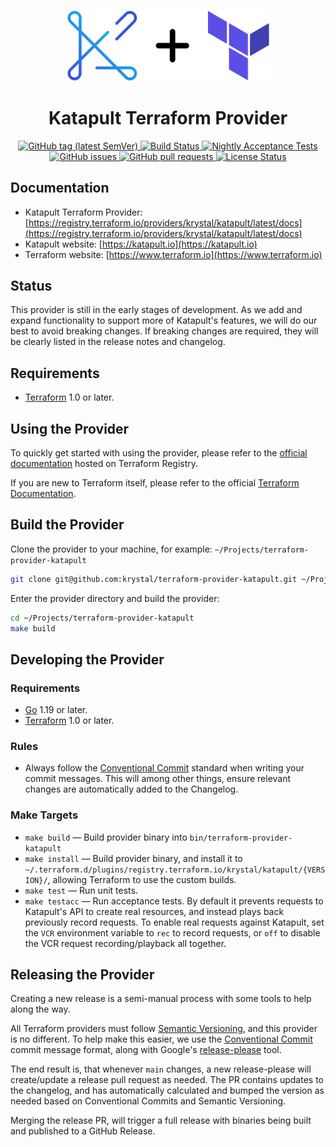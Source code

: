 <p align="center">
  <a href="https://registry.terraform.io/providers/krystal/katapult/latest/docs"><img alt="logo" width="325px" src="https://github.com/krystal/terraform-provider-katapult/raw/main/img/logo.svg" /></a>
</p>

<h1 align="center">
  Katapult Terraform Provider
</h1>

<p align="center">
  <a href="https://github.com/krystal/terraform-provider-katapult/releases">
    <img src="https://img.shields.io/github/v/tag/krystal/terraform-provider-katapult?label=release" alt="GitHub tag (latest SemVer)">
  </a>
  <a href="https://github.com/krystal/terraform-provider-katapult/actions/workflows/ci.yml">
    <img src="https://img.shields.io/github/workflow/status/krystal/terraform-provider-katapult/CI.svg?logo=github" alt="Build Status">
  </a>
  <a href="https://github.com/krystal/terraform-provider-katapult/actions/workflows/nightly.yml">
    <img src="https://img.shields.io/github/workflow/status/krystal/terraform-provider-katapult/Nightly%20Acceptance%20Tests.svg?logo=github&label=nightly%20acceptance%20tests" alt="Nightly Acceptance Tests">
  </a>
  <a href="https://github.com/krystal/terraform-provider-katapult/issues">
    <img src="https://img.shields.io/github/issues-raw/krystal/terraform-provider-katapult.svg?style=flat&logo=github&logoColor=white" alt="GitHub issues">
  </a>
  <a href="https://github.com/krystal/terraform-provider-katapult/pulls">
    <img src="https://img.shields.io/github/issues-pr-raw/krystal/terraform-provider-katapult.svg?style=flat&logo=github&logoColor=white" alt="GitHub pull requests">
  </a>
  <a href="https://github.com/krystal/terraform-provider-katapult/blob/master/LICENSE">
    <img src="https://img.shields.io/github/license/krystal/terraform-provider-katapult.svg?style=flat" alt="License Status">
  </a>
</p>

## Documentation

- Katapult Terraform Provider:
  [https://registry.terraform.io/providers/krystal/katapult/latest/docs](https://registry.terraform.io/providers/krystal/katapult/latest/docs)
- Katapult website: [https://katapult.io](https://katapult.io)
- Terraform website: [https://www.terraform.io](https://www.terraform.io)

## Status

This provider is still in the early stages of development. As we add and expand
functionality to support more of Katapult's features, we will do our best to
avoid breaking changes. If breaking changes are required, they will be clearly
listed in the release notes and changelog.

## Requirements

- [Terraform](https://www.terraform.io/downloads.html) 1.0 or later.

## Using the Provider

To quickly get started with using the provider, please refer to the
[official documentation](https://registry.terraform.io/providers/krystal/katapult/latest/docs)
hosted on Terraform Registry.

If you are new to Terraform itself, please refer to the official
[Terraform Documentation](https://www.terraform.io/docs/index.html).

## Build the Provider

Clone the provider to your machine, for example:
`~/Projects/terraform-provider-katapult`

```bash
git clone git@github.com:krystal/terraform-provider-katapult.git ~/Projects/terraform-provider-katapult
```

Enter the provider directory and build the provider:

```bash
cd ~/Projects/terraform-provider-katapult
make build
```

## Developing the Provider

### Requirements

- [Go](https://golang.org/dl/) 1.19 or later.
- [Terraform](https://www.terraform.io/downloads.html) 1.0 or later.

### Rules

- Always follow the
  [Conventional Commit](https://www.conventionalcommits.org/en/v1.0.0/) standard
  when writing your commit messages. This will among other things, ensure
  relevant changes are automatically added to the Changelog.

### Make Targets

- `make build` — Build provider binary into `bin/terraform-provider-katapult`
- `make install` — Build provider binary, and install it to
  `~/.terraform.d/plugins/registry.terraform.io/krystal/katapult/{VERSION}/`,
  allowing Terraform to use the custom builds.
- `make test` — Run unit tests.
- `make testacc` — Run acceptance tests. By default it prevents requests to
  Katapult's API to create real resources, and instead plays back previously
  record requests. To enable real requests against Katapult, set the `VCR`
  environment variable to `rec` to record requests, or `off` to disable the VCR
  request recording/playback all together.

## Releasing the Provider

Creating a new release is a semi-manual process with some tools to help along
the way.

All Terraform providers must follow [Semantic Versioning](https://semver.org),
and this provider is no different. To help make this easier, we use the
[Conventional Commit](https://www.conventionalcommits.org/en/v1.0.0/) commit
message format, along with Google's
[release-please](https://github.com/googleapis/release-please) tool.

The end result is, that whenever `main` changes, a new release-please will
create/update a release pull request as needed. The PR contains updates to the
changelog, and has automatically calculated and bumped the version as needed
based on Conventional Commits and Semantic Versioning.

Merging the release PR, will trigger a full release with binaries being built
and published to a GitHub Release.
